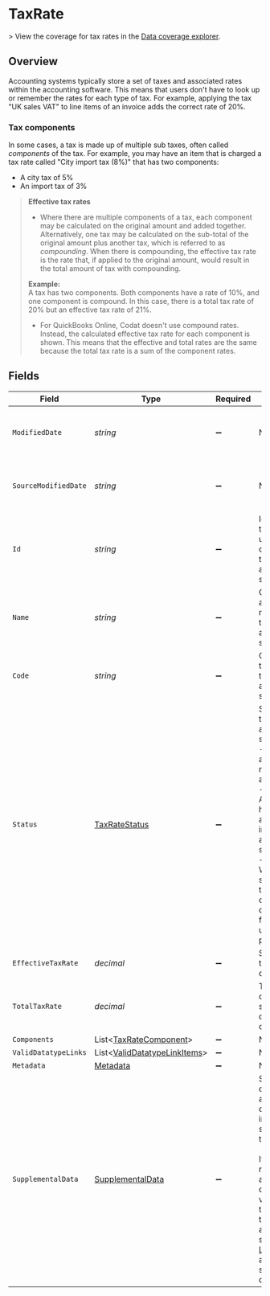 # TaxRate

﻿> View the coverage for tax rates in the <a className="external" href="https://knowledge.codat.io/supported-features/accounting?view=tab-by-data-type&dataType=taxRates" target="_blank">Data coverage explorer</a>.

## Overview

Accounting systems typically store a set of taxes and associated rates within the accounting software. This means that users don't have to look up or remember the rates for each type of tax. For example, applying the tax "UK sales VAT" to line items of an invoice adds the correct rate of 20%.

### Tax components

In some cases, a tax is made up of multiple sub taxes, often called _components_ of the tax.  For example, you may have an item that is charged a tax rate called "City import tax (8%)" that has two components:

- A city tax of 5%
- An import tax of 3%

> **Effective tax rates**
> - Where there are multiple components of a tax, each component may be calculated on the original amount and added together. Alternatively, one tax may be calculated on the sub-total of the original amount plus another tax, which is referred to as _compounding_. When there is compounding, the effective tax rate is the rate that, if applied to the original amount, would result in the total amount of tax with compounding.
>
> **Example:**  
> A tax has two components. Both components have a rate of 10%, and one component is compound. In this case, there is a total tax rate of 20% but an effective tax rate of 21%.
>
> - For QuickBooks Online, Codat doesn't use compound rates. Instead, the calculated effective tax rate for each component is shown. This means that the effective and total rates are the same because the total tax rate is a sum of the component rates.


## Fields

| Field                                                                                                                                                                                                                                                                                                       | Type                                                                                                                                                                                                                                                                                                        | Required                                                                                                                                                                                                                                                                                                    | Description                                                                                                                                                                                                                                                                                                 | Example                                                                                                                                                                                                                                                                                                     |
| ----------------------------------------------------------------------------------------------------------------------------------------------------------------------------------------------------------------------------------------------------------------------------------------------------------- | ----------------------------------------------------------------------------------------------------------------------------------------------------------------------------------------------------------------------------------------------------------------------------------------------------------- | ----------------------------------------------------------------------------------------------------------------------------------------------------------------------------------------------------------------------------------------------------------------------------------------------------------- | ----------------------------------------------------------------------------------------------------------------------------------------------------------------------------------------------------------------------------------------------------------------------------------------------------------- | ----------------------------------------------------------------------------------------------------------------------------------------------------------------------------------------------------------------------------------------------------------------------------------------------------------- |
| `ModifiedDate`                                                                                                                                                                                                                                                                                              | *string*                                                                                                                                                                                                                                                                                                    | :heavy_minus_sign:                                                                                                                                                                                                                                                                                          | N/A                                                                                                                                                                                                                                                                                                         | 2022-10-23 00:00:00 +0000 UTC                                                                                                                                                                                                                                                                               |
| `SourceModifiedDate`                                                                                                                                                                                                                                                                                        | *string*                                                                                                                                                                                                                                                                                                    | :heavy_minus_sign:                                                                                                                                                                                                                                                                                          | N/A                                                                                                                                                                                                                                                                                                         | 2022-10-23 00:00:00 +0000 UTC                                                                                                                                                                                                                                                                               |
| `Id`                                                                                                                                                                                                                                                                                                        | *string*                                                                                                                                                                                                                                                                                                    | :heavy_minus_sign:                                                                                                                                                                                                                                                                                          | Identifier for the tax rate, unique for the company in the accounting software.                                                                                                                                                                                                                             |                                                                                                                                                                                                                                                                                                             |
| `Name`                                                                                                                                                                                                                                                                                                      | *string*                                                                                                                                                                                                                                                                                                    | :heavy_minus_sign:                                                                                                                                                                                                                                                                                          | Codat-augmented name of the tax rate in the accounting software.                                                                                                                                                                                                                                            |                                                                                                                                                                                                                                                                                                             |
| `Code`                                                                                                                                                                                                                                                                                                      | *string*                                                                                                                                                                                                                                                                                                    | :heavy_minus_sign:                                                                                                                                                                                                                                                                                          | Code for the tax rate from the accounting software.                                                                                                                                                                                                                                                         |                                                                                                                                                                                                                                                                                                             |
| `Status`                                                                                                                                                                                                                                                                                                    | [TaxRateStatus](../../Models/Components/TaxRateStatus.md)                                                                                                                                                                                                                                                   | :heavy_minus_sign:                                                                                                                                                                                                                                                                                          | Status of the tax rate in the accounting software.  <br/>- `Active` - An active tax rate in use by a company.  <br/>- `Archived` - A tax rate that has been archived or is inactive in the accounting software.  <br/>- `Unknown` - Where the status of the tax rate cannot be determined from the underlying platform. |                                                                                                                                                                                                                                                                                                             |
| `EffectiveTaxRate`                                                                                                                                                                                                                                                                                          | *decimal*                                                                                                                                                                                                                                                                                                   | :heavy_minus_sign:                                                                                                                                                                                                                                                                                          | See Effective tax rates description.                                                                                                                                                                                                                                                                        |                                                                                                                                                                                                                                                                                                             |
| `TotalTaxRate`                                                                                                                                                                                                                                                                                              | *decimal*                                                                                                                                                                                                                                                                                                   | :heavy_minus_sign:                                                                                                                                                                                                                                                                                          | Total (not compounded) sum of the components of a tax rate.                                                                                                                                                                                                                                                 |                                                                                                                                                                                                                                                                                                             |
| `Components`                                                                                                                                                                                                                                                                                                | List<[TaxRateComponent](../../Models/Components/TaxRateComponent.md)>                                                                                                                                                                                                                                       | :heavy_minus_sign:                                                                                                                                                                                                                                                                                          | N/A                                                                                                                                                                                                                                                                                                         |                                                                                                                                                                                                                                                                                                             |
| `ValidDatatypeLinks`                                                                                                                                                                                                                                                                                        | List<[ValidDatatypeLinkItems](../../Models/Components/ValidDatatypeLinkItems.md)>                                                                                                                                                                                                                           | :heavy_minus_sign:                                                                                                                                                                                                                                                                                          | N/A                                                                                                                                                                                                                                                                                                         |                                                                                                                                                                                                                                                                                                             |
| `Metadata`                                                                                                                                                                                                                                                                                                  | [Metadata](../../Models/Components/Metadata.md)                                                                                                                                                                                                                                                             | :heavy_minus_sign:                                                                                                                                                                                                                                                                                          | N/A                                                                                                                                                                                                                                                                                                         |                                                                                                                                                                                                                                                                                                             |
| `SupplementalData`                                                                                                                                                                                                                                                                                          | [SupplementalData](../../Models/Components/SupplementalData.md)                                                                                                                                                                                                                                             | :heavy_minus_sign:                                                                                                                                                                                                                                                                                          | Supplemental data is additional data you can include in our standard data types. <br/><br/>It is referenced as a configured dynamic key value pair that is unique to the accounting software. [Learn more](https://docs.codat.io/using-the-api/supplemental-data/overview) about supplemental data.         |                                                                                                                                                                                                                                                                                                             |
